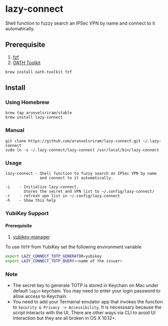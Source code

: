 # lazy-connect

Shell function to fuzzy search an IPSec VPN by name and connect to it automatically.

## Prerequisite

1.  [fzf](https://github.com/junegunn/fzf)
2.  [OATH Toolkit](https://www.nongnu.org/oath-toolkit/index.html)

```
brew install oath-toolkit fzf
```

## Install

### Using Homebrew

```
brew tap arunvelsriram/stable
brew install lazy-connect
```

### Manual

```
git clone https://github.com/arunvelsriram/lazy-connect.git ~/.lazy-connect
sudo ln -s ~/.lazy-connect/lazy-connect /usr/local/bin/lazy-connect
```

### Usage

```
lazy-connect - Shell function to fuzzy search an IPSec VPN by name
               and connect to it automatically.

-i    - Initialize lazy-connect.
        Stores the secret and VPN list to ~/.config/lazy-connect/
-r    - refresh vpn list in ~/.config/lazy-connect
-h    - Show this help
```

### YubiKey Support

#### Prerequisite

1.  [yubikey-manager](https://github.com/Yubico/yubikey-manager)

To use `TOTP` from YubiKey set the following environment variable

```sh
export LAZY_CONNECT_TOTP_GENERATOR=yubikey
export LAZY_CONNECT_TOTP_QUERY=<name of the issuer>
```

### Note

- The secret key to generate TOTP is stored in Keychain on Mac under default `login` keychain. You may need to
  enter your login password to allow access to Keychain.
- You need to add your Termainal emulator app that invokes the function to `Security & Privacy -> Accessibility`. It is
  necesssary because the script interacts with the UI. There are other ways via CLI to avoid UI interaction but
  they are all broken in OS X 10.12+.
